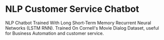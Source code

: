 # NLP Customer Service Chatbot
NLP Chatbot Trained With Long Short-Term Memory Recurrent Neural Networks (LSTM RNN). Trained On Cornell's Movie Dialog Dataset, useful for Business Automation and customer service.

